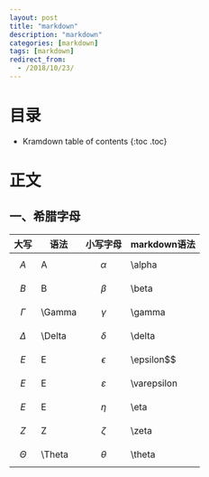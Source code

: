 ```yaml
---
layout: post
title: "markdown"
description: "markdown"
categories: [markdown]
tags: [markdown]
redirect_from:
  - /2018/10/23/
---
```


# 目录

* Kramdown table of contents
{:toc .toc}

# 正文

## 一、希腊字母

|大写|语法|小写字母|markdown语法|
|-------|-------|-------|-------|
|$$A$$|A|$$\alpha$$|\alpha|
|$$B$$|B|$$\beta$$|\beta|
|$$\Gamma$$|\Gamma|$$\gamma$$|\gamma|
|$$\Delta$$|\Delta|$$\delta$$|\delta|
|$$E$$|E|$$\epsilon$$|\epsilon$$|
|$$E$$|E|$$\varepsilon$$|\varepsilon|
|$$E$$|E|$$\eta$$|\eta|
|$$Z$$|Z|$$\zeta$$|\zeta|
|$$\Theta$$|\Theta|$$\theta$$|\theta|